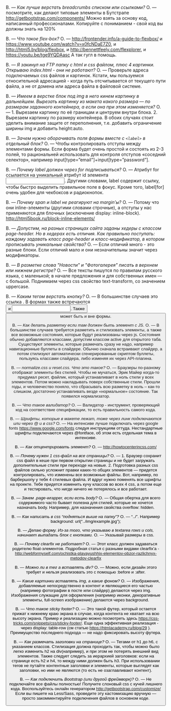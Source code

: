 В. — *Как лучше верстать breadcrumbs списком или ссылками?*
О. — посмотрите, как делают типовые элементы в Бутстрапе http://getbootstrap.com/components/ Можно взять за основу код, написанный профессионалами. Копируйте с пониманием - свой код вы должны знать на 120%

В. — *Что такое flex-box?*
О. — http://frontender.info/a-guide-to-flexbox/ и https://www.youtube.com/watch?v=x0fcNDaE7Z0, и http://html5.by/blog/flexbox, и http://bennettfeely.com/flexplorer, и https://youtu.be/tge9YQDAasc  А так гугл в помощь.

В. — *Я закинул на FTP папку с html и css файлом, плюс 4 картинки. Открываю index.html - они не работают?*
О. — Проверьте адреса подключаемых css файлов и картинок. Кстати, мы пользуемся относительной адресацией - когда путь отсчитывается от текущего пути файла, а не от домена или адреса файла в файловой системе.

В. — *Имеем в верстке блок под img в него кинем картинку в дальнейшем. Вырезать картинку из макета какого размера — по размерам заданного контейнера, а если она при этом изменяется?*
О. — 1. Вырезаем картинку по её границам и центруем внутри блока. 2. Вырезаем картинку по размеру контейнера.
В обоих случаях стоит уделить внимание защите от переполнения, т.е. добавить ограничение ширины img и добавить height:auto.

В. — *Зачем нужно оборачивать поля формы вместе с `<label>` в отдельный блок?*
О. — Чтобы контролировать отступы между элементами формы. Если форма будет очень простой и состоять из 2-3 полей, то рациональней использовать для контроля отступов «соседний селектор», например input[type=”email”]+input[type=”password”].

В. — *Почему label должен через for подписываться?*
О. — Атрибут for ссылается на уникальный атрибут id элемента <input>. Другими словами, label содержит ссылку, чтобы быстро выделить правильное поле в фокус. Кроме того, label[for] очень удобен для чекбоксов и радиокнопок.

В. — *Почему span и label не реагируют на margin’ы?*
О. — Потому что они inline-элементы (другими словами строчные), а отступы у нас применяются для блочных (исключение display: inline-block). http://html5book.ru/block-inline-elements/

В. — *Допустим, на разных страницах сайта заданы хедеры с классом page-header. Но в хедерах есть отличия. Как правильно поступать: каждому задавать класс page-header и класс-модификатор, в котором прописывать уникальные свойства?*
О. — Если отличий много - это разные блоки. Если отличий мало и они незначительны значит через модификаторы.

В. — *В разметке слова "Новости" и "Фотогалерея" писать в верхнем или нижнем регистре?*
О. — Все тексты пишутся по правилам русского языка, с маленькой; в начале предложения и для собственных имен — с большой. Поднимаем через css свойство text-transform, со значением uppercase.

В. — *Каким тегом верстать кнопку?*
О. — В большинстве случаев это ссылка <a>. В формах также встречаются <button> и <input type=”submit”>. Также <button type=”button”> может быть и вне формы.

В. — *Как делать разметку если там должен быть элемент с JS.*
О. — В большинстве случаев требуется разметить и стилизовать элементы, а также все возможные состояния, которые будут реализованы через js. Состояния обычно добавляются классами, допустим классом active для открытого таба.
Существуют элементы, которые размечать сразу не надо, например навигационные буллеты в слайдере. Обычно сначала встраивают слайдер, а потом стилизуют автоматически сгенерированные скриптом буллеты, пользуясь классами слайдера, либо изменяя их через API-плагина.

В. — *normalize.css и reset.css. Что это такое?*
О. — Браузеры по-разному отображат элементы без стилей. Чтобы не мучаться, Эрик Майер когда-то придумал ресет, файлик, который устанавливает в ноль стили у всех элементов. Потом можно накладывать поверх собственные стили. Прошли годы, и человечество поняло, что сбрасывать всю разметку в ноль – как-то слишком, достаточно устанавливать везде «нормальное» состояние. Так появился нормализатор.

В. — *Что такое валидатор?*
О. — Валидатор - инструмент, проверяющий код на соответствие спецификации, то есть правильность самого кода.

В. — *Шрифты, которые в макете лежат, тоже через линк подключаются или через @ и в css?*
О. — На интенсиве лучше подключать через google fonts https://www.google.com/fonts следуя инструкциям оттуда. Нестандартные шрифты подключаются через @fontface, об этом есть отдельная тема в интенсиве.

В. — *Как отцентрировать элемент?*
О. — http://howtocenterincss.com/

В. — *Почему нужен 1 css-файл на все страницы?*
О. — 1. Браузер сохранит css файл в кеше при первом открытии страницы и не будет загружать дополнительные стили при переходе на новые. 2. Подготовка разных css файлов сильно усложнит правки каких-то общих элементов — придется контролировать, что изменены все возможные файлы. Вот, например, по барбершопу у тебя 4 стилевых файла. И вдруг нужно поменять все шрифты на проекте. Тебе придется изменить кучу классов во всех 4 css, а потом еще и тестировать, что нигде ничего не потерялось и все работает.

В. — *Зачем .page-wrapper, если есть body?*
О. — Общая обертка для всего содержимого часто бывает полезна для стилей, которые не хочется назначать body. Например, для назначения свойства overflow: hidden.

В. — *Как написать в css “подняться выше на папку”?*
О. — “../”. Например background: url(“../img/example.jpg”);


В. — *Делаю форму. Из-за того, что указываю в textarea rows и cols, начинает выпадать блок с кнопками.*
О. — Указывай размеры в css.

В. — *Почему clearfix не работает?*
О. — Этот класс должен задаваться родителю float-элементов. Подробная статья с разными видами clearfix’а - http://webformyself.com/ochistka-plavayushhix-elementov-obzor-razlichnyx-metodov-clearfix

В. — *Можно ли в тег а вставлять div?*
О. — Можно, если дизайн этого требует и нельзя реализовать это с помощью :before и :after.

В. — *Какие картинки вставлять img, а какие фоном?*
О. — Изображения, добавляемые непосредственно в контент и являющиеся его частью (например фотографии в посте или слайдер) делаются через img.
Изображения служащие для оформления (например иконки, декоративные элементы, full-screen изображение) делаются через background.

В. — *Что такое sticky footer?*
О. — Это такой футер, который остается прижат к нижнему краю экрана в случае, когда контента не хватает на всю высоту экрана. Пример и реализацию можно посмотреть здесь https://css-tricks.com/snippets/css/sticky-footer/. Еще одна эффективная реализация - через display: table-row (см статью https://htmlacademy.ru/blog/29 ). Преимущество последнего подхода — не надо фиксировать высоту футера.

В. — *Как размечать заголовки на странице?*
О. — Тегами от h1 до h6, с указанием классов. Стилизация должна проходить так, чтобы можно было легко изменить h2 на div(например), и при этом не потерять внешний вид элементов. Также следует следить за иерархией заголовков: если на странице есть h2 и h4, то между ними должен быть h3.
При использовании тегов не путайте контентные заголовки и элементы, которые выглядят как заголовки, но ими не являются (то есть не озаглавливают контент).

В. — *Как подключить Bootstrap (или другой фреймворк)?*
О. — Не подключайте все файлы полностью! Получите слоновый css с кучей лишнего кода. Воспользуйтесь онлайн генератором http://getbootstrap.com/customize/ Если вы пишете на Less/Sass, проведите эту кастомизацию вручную — просто закомментируйте подключения файлов в основном коде.
